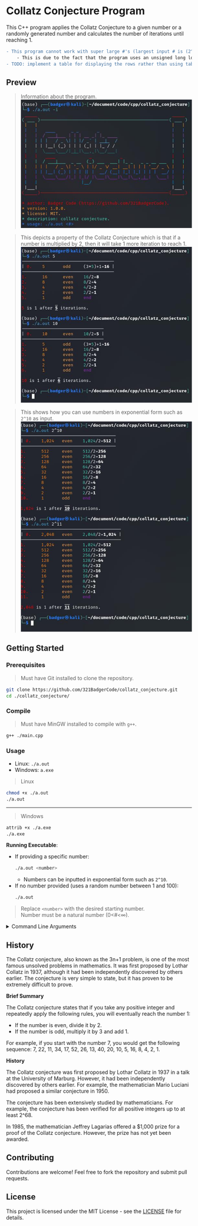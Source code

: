 # Collatz Conjecture Program

This C++ program applies the Collatz Conjecture to a given number or a randomly generated number and calculates the number of iterations until reaching 1.

```diff
- This program cannot work with super large #'s (largest input # is (2^64)-1).
	- This is due to the fact that the program uses an unsigned long long data type which stores 64 bits.
- TODO: implement a table for displaying the rows rather than using tabular indents.
```
## Preview

> Information about the program.  
![Info.](./info.jpg)

> This depicts a property of the Collatz Conjecture which is that if a number is multiplied by 2, then it will take 1 more iteration to reach 1.  
![#*2=>n+1](./times_2.jpg)

> This shows how you can use numbers in exponential form such as `2^10` as input.  
![#*2=>n+1(2)](./times_2(2).jpg)

## Getting Started

### Prerequisites

> Must have Git installed to clone the repository.
```sh
git clone https://github.com/321BadgerCode/collatz_conjecture.git
cd ./collatz_conjecture/
```

### Compile

> Must have MinGW installed to compile with `g++`.
```sh
g++ ./main.cpp
```

### Usage

* Linux: `./a.out`
* Windows: `a.exe`

> Linux
```sh
chmod +x ./a.out
./a.out
```

---

> Windows
```sh
attrib +x ./a.exe
./a.exe
```

**Running Executable**:
- If providing a specific number:
	```sh
	./a.out <number>
	```
	- Numbers can be inputted in exponential form such as `2^10`.
- If no number provided (uses a random number between 1 and 100):
	```sh
	./a.out
	```
> Replace `<number>` with the desired starting number.  
Number must be a natural number (0<#<∞).

<details>

<summary>Command Line Arguments</summary>

**Usage:** `./a.out <#>`

| Argument | Description |
| --- | --- |
| `-h` | help |
| `-a` | about |
| `-i` | info |
| `-c` | context |
| `-s <filename="./data.json">` | save data to json file |

> NOTE: If using a parameter that uses an argument such as `-s`, then the argument must come after `<#>` like:
```sh
./a.out 1 -s
```

</details>

## History

The Collatz conjecture, also known as the 3n+1 problem, is one of the most famous unsolved problems in mathematics. It was first proposed by Lothar Collatz in 1937, although it had been independently discovered by others earlier. The conjecture is very simple to state, but it has proven to be extremely difficult to prove.

**Brief Summary**

The Collatz conjecture states that if you take any positive integer and repeatedly apply the following rules, you will eventually reach the number 1:

* If the number is even, divide it by 2.
* If the number is odd, multiply it by 3 and add 1.

For example, if you start with the number 7, you would get the following sequence: 7, 22, 11, 34, 17, 52, 26, 13, 40, 20, 10, 5, 16, 8, 4, 2, 1.

**History**

The Collatz conjecture was first proposed by Lothar Collatz in 1937 in a talk at the University of Marburg. However, it had been independently discovered by others earlier. For example, the mathematician Mario Luciani had proposed a similar conjecture in 1950.

The conjecture has been extensively studied by mathematicians. For example, the conjecture has been verified for all positive integers up to at least 2^68.

In 1985, the mathematician Jeffrey Lagarias offered a $1,000 prize for a proof of the Collatz conjecture. However, the prize has not yet been awarded.

## Contributing

Contributions are welcome! Feel free to fork the repository and submit pull requests.

## License

This project is licensed under the MIT License - see the [LICENSE](LICENSE) file for details.